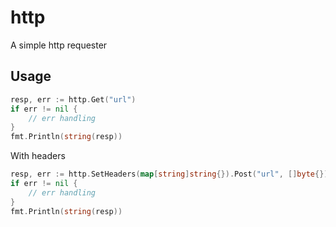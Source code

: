 # http

A simple http requester

## Usage

```go
resp, err := http.Get("url")
if err != nil {
    // err handling
}
fmt.Println(string(resp))
```

With headers

```go
resp, err := http.SetHeaders(map[string]string{}).Post("url", []byte{})
if err != nil {
    // err handling
}
fmt.Println(string(resp))
```
